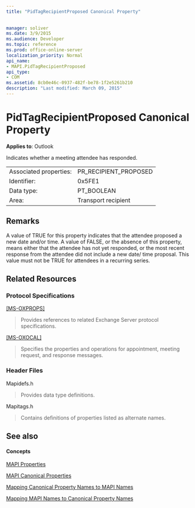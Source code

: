 ```yaml
---
title: "PidTagRecipientProposed Canonical Property"
 
 
manager: soliver
ms.date: 3/9/2015
ms.audience: Developer
ms.topic: reference
ms.prod: office-online-server
localization_priority: Normal
api_name:
- MAPI.PidTagRecipientProposed
api_type:
- COM
ms.assetid: 8cb0e46c-0937-482f-be78-1f2e5261b210
description: "Last modified: March 09, 2015"
---
```


# PidTagRecipientProposed Canonical Property

  
  
**Applies to**: Outlook 
  
Indicates whether a meeting attendee has responded.
  
|||
|:-----|:-----|
|Associated properties:  <br/> |PR_RECIPIENT_PROPOSED  <br/> |
|Identifier:  <br/> |0x5FE1  <br/> |
|Data type:  <br/> |PT_BOOLEAN  <br/> |
|Area:  <br/> |Transport recipient  <br/> |
   
## Remarks

A value of TRUE for this property indicates that the attendee proposed a new date and/or time. A value of FALSE, or the absence of this property, means either that the attendee has not yet responded, or the most recent response from the attendee did not include a new date/ time proposal. This value must not be TRUE for attendees in a recurring series.
  
## Related Resources

### Protocol Specifications

[[MS-OXPROPS]](http://msdn.microsoft.com/library/f6ab1613-aefe-447d-a49c-18217230b148%28Office.15%29.aspx)
  
> Provides references to related Exchange Server protocol specifications.
    
[[MS-OXOCAL]](http://msdn.microsoft.com/library/09861fde-c8e4-4028-9346-e7c214cfdba1%28Office.15%29.aspx)
  
> Specifies the properties and operations for appointment, meeting request, and response messages.
    
### Header Files

Mapidefs.h
  
> Provides data type definitions.
    
Mapitags.h
  
> Contains definitions of properties listed as alternate names.
    
## See also

#### Concepts

[MAPI Properties](mapi-properties.md)
  
[MAPI Canonical Properties](mapi-canonical-properties.md)
  
[Mapping Canonical Property Names to MAPI Names](mapping-canonical-property-names-to-mapi-names.md)
  
[Mapping MAPI Names to Canonical Property Names](mapping-mapi-names-to-canonical-property-names.md)

